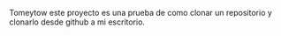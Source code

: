 Tomeytow
este proyecto es una prueba de como clonar un repositorio y clonarlo desde github a mi escritorio.

